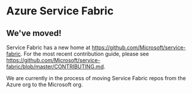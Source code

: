 # Azure Service Fabric 

## We've moved!

Service Fabric has a new home at https://github.com/Microsoft/service-fabric. For the most recent contribution guide, please see https://github.com/Microsoft/service-fabric/blob/master/CONTRIBUTING.md.

We are currently in the process of moving Service Fabric repos from the Azure org to the Microsoft org. 